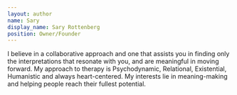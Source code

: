```yaml
---
layout: author
name: Sary
display_name: Sary Rottenberg
position: Owner/Founder
---
```

I believe in a collaborative approach and one that assists you in finding only the interpretations that resonate with you, and are meaningful in moving forward. My approach to therapy is Psychodynamic, Relational, Existential, Humanistic and always heart-centered. My interests lie in meaning-making and helping people reach their fullest potential.
